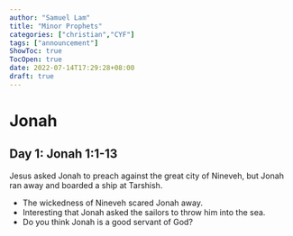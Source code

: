 ```yaml
---
author: "Samuel Lam"
title: "Minor Prophets"
categories: ["christian","CYF"]
tags: ["announcement"]
ShowToc: true
TocOpen: true
date: 2022-07-14T17:29:28+08:00
draft: true
---
```


# Jonah
## Day 1: Jonah 1:1-13
Jesus asked Jonah to preach against the great city of Nineveh, but Jonah ran away and boarded a ship at Tarshish.

- The wickedness of Nineveh scared Jonah away.
- Interesting that Jonah asked the sailors to throw him into the sea. 
- Do you think Jonah is a good servant of God?


